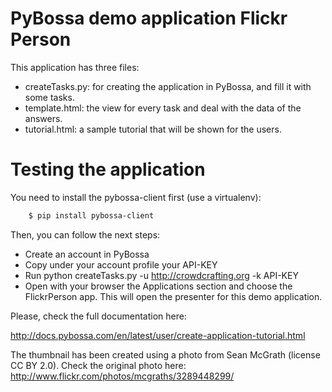 PyBossa demo application Flickr Person
======================================

This application has three files:

*  createTasks.py: for creating the application in PyBossa, and fill it with some tasks.
*  template.html: the view for every task and deal with the data of the answers.
*  tutorial.html: a sample tutorial that will be shown for the users.

Testing the application
=======================

You need to install the pybossa-client first (use a virtualenv):

```bash
    $ pip install pybossa-client
```
Then, you can follow the next steps:

*  Create an account in PyBossa
*  Copy under your account profile your API-KEY
*  Run python createTasks.py -u http://crowdcrafting.org -k API-KEY
*  Open with your browser the Applications section and choose the FlickrPerson app. This will open the presenter for this demo application.

Please, check the full documentation here:

http://docs.pybossa.com/en/latest/user/create-application-tutorial.html

The thumbnail has been created using a photo from Sean McGrath (license CC
BY 2.0). 
Check the original photo here: http://www.flickr.com/photos/mcgraths/3289448299/
